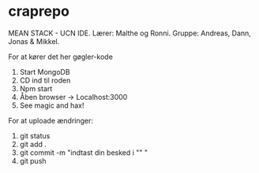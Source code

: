 # craprepo
MEAN STACK - UCN IDE. 
Lærer: Malthe og Ronni.
Gruppe: Andreas, Dann, Jonas & Mikkel. 

For at kører det her gøgler-kode
1. Start MongoDB
2. CD ind til roden
3. Npm start
4. Åben browser -> Localhost:3000
5. See magic and hax! 

For at uploade ændringer: 

1. git status
2. git add . 
3. git commit -m "indtast din besked i "" " 
4. git push